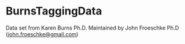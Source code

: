 # BurnsTaggingData
Data set from Karen Burns Ph.D. 
Maintained by John Froeschke Ph.D (john.froeschke@gmail.com)
